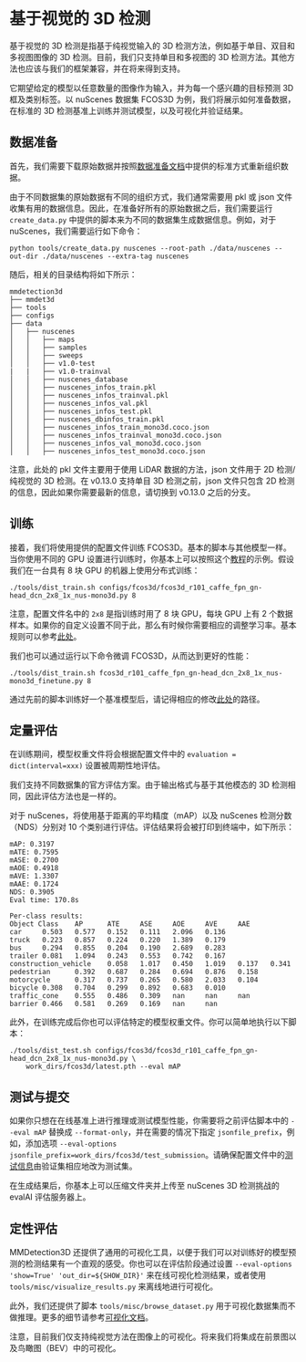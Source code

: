 # 基于视觉的 3D 检测

基于视觉的 3D 检测是指基于纯视觉输入的 3D 检测方法，例如基于单目、双目和多视图图像的 3D 检测。目前，我们只支持单目和多视图的 3D 检测方法。其他方法也应该与我们的框架兼容，并在将来得到支持。

它期望给定的模型以任意数量的图像作为输入，并为每一个感兴趣的目标预测 3D 框及类别标签。以 nuScenes 数据集 FCOS3D 为例，我们将展示如何准备数据，在标准的 3D 检测基准上训练并测试模型，以及可视化并验证结果。

## 数据准备

首先，我们需要下载原始数据并按照[数据准备文档](https://mmdetection3d.readthedocs.io/zh_CN/latest/data_preparation.html)中提供的标准方式重新组织数据。

由于不同数据集的原始数据有不同的组织方式，我们通常需要用 pkl 或 json 文件收集有用的数据信息。因此，在准备好所有的原始数据之后，我们需要运行 `create_data.py` 中提供的脚本来为不同的数据集生成数据信息。例如，对于 nuScenes，我们需要运行如下命令：

```
python tools/create_data.py nuscenes --root-path ./data/nuscenes --out-dir ./data/nuscenes --extra-tag nuscenes
```

随后，相关的目录结构将如下所示：

```
mmdetection3d
├── mmdet3d
├── tools
├── configs
├── data
│   ├── nuscenes
│   │   ├── maps
│   │   ├── samples
│   │   ├── sweeps
│   │   ├── v1.0-test
|   |   ├── v1.0-trainval
│   │   ├── nuscenes_database
│   │   ├── nuscenes_infos_train.pkl
│   │   ├── nuscenes_infos_trainval.pkl
│   │   ├── nuscenes_infos_val.pkl
│   │   ├── nuscenes_infos_test.pkl
│   │   ├── nuscenes_dbinfos_train.pkl
│   │   ├── nuscenes_infos_train_mono3d.coco.json
│   │   ├── nuscenes_infos_trainval_mono3d.coco.json
│   │   ├── nuscenes_infos_val_mono3d.coco.json
│   │   ├── nuscenes_infos_test_mono3d.coco.json
```

注意，此处的 pkl 文件主要用于使用 LiDAR 数据的方法，json 文件用于 2D 检测/纯视觉的 3D 检测。在 v0.13.0 支持单目 3D 检测之前，json 文件只包含 2D 检测的信息，因此如果你需要最新的信息，请切换到 v0.13.0 之后的分支。

## 训练

接着，我们将使用提供的配置文件训练 FCOS3D。基本的脚本与其他模型一样。当你使用不同的 GPU 设置进行训练时，你基本上可以按照这个[教程](https://mmdetection3d.readthedocs.io/zh_CN/latest/1_exist_data_model.html#inference-with-existing-models)的示例。假设我们在一台具有 8 块 GPU 的机器上使用分布式训练：

```
./tools/dist_train.sh configs/fcos3d/fcos3d_r101_caffe_fpn_gn-head_dcn_2x8_1x_nus-mono3d.py 8
```

注意，配置文件名中的 `2x8` 是指训练时用了 8 块 GPU，每块 GPU 上有 2 个数据样本。如果你的自定义设置不同于此，那么有时候你需要相应的调整学习率。基本规则可以参考[此处](https://arxiv.org/abs/1706.02677)。

我们也可以通过运行以下命令微调 FCOS3D，从而达到更好的性能：

```
./tools/dist_train.sh fcos3d_r101_caffe_fpn_gn-head_dcn_2x8_1x_nus-mono3d_finetune.py 8
```

通过先前的脚本训练好一个基准模型后，请记得相应的修改[此处](https://github.com/open-mmlab/mmdetection3d/blob/master/configs/fcos3d/fcos3d_r101_caffe_fpn_gn-head_dcn_2x8_1x_nus-mono3d_finetune.py#L8)的路径。

## 定量评估

在训练期间，模型权重文件将会根据配置文件中的 `evaluation = dict(interval=xxx)` 设置被周期性地评估。

我们支持不同数据集的官方评估方案。由于输出格式与基于其他模态的 3D 检测相同，因此评估方法也是一样的。

对于 nuScenes，将使用基于距离的平均精度（mAP）以及 nuScenes 检测分数（NDS）分别对 10 个类别进行评估。评估结果将会被打印到终端中，如下所示：

```
mAP: 0.3197
mATE: 0.7595
mASE: 0.2700
mAOE: 0.4918
mAVE: 1.3307
mAAE: 0.1724
NDS: 0.3905
Eval time: 170.8s

Per-class results:
Object Class    AP      ATE     ASE     AOE     AVE     AAE
car     0.503   0.577   0.152   0.111   2.096   0.136
truck   0.223   0.857   0.224   0.220   1.389   0.179
bus     0.294   0.855   0.204   0.190   2.689   0.283
trailer 0.081   1.094   0.243   0.553   0.742   0.167
construction_vehicle    0.058   1.017   0.450   1.019   0.137   0.341
pedestrian      0.392   0.687   0.284   0.694   0.876   0.158
motorcycle      0.317   0.737   0.265   0.580   2.033   0.104
bicycle 0.308   0.704   0.299   0.892   0.683   0.010
traffic_cone    0.555   0.486   0.309   nan     nan     nan
barrier 0.466   0.581   0.269   0.169   nan     nan
```

此外，在训练完成后你也可以评估特定的模型权重文件。你可以简单地执行以下脚本：

```
./tools/dist_test.sh configs/fcos3d/fcos3d_r101_caffe_fpn_gn-head_dcn_2x8_1x_nus-mono3d.py \
    work_dirs/fcos3d/latest.pth --eval mAP
```

## 测试与提交

如果你只想在在线基准上进行推理或测试模型性能，你需要将之前评估脚本中的 `--eval mAP` 替换成 `--format-only`，并在需要的情况下指定 `jsonfile_prefix`，例如，添加选项 `--eval-options jsonfile_prefix=work_dirs/fcos3d/test_submission`。请确保配置文件中的[测试信息](https://github.com/open-mmlab/mmdetection3d/blob/master/configs/_base_/datasets/nus-mono3d.py#L93)由验证集相应地改为测试集。

在生成结果后，你基本上可以压缩文件夹并上传至 nuScenes 3D 检测挑战的 evalAI 评估服务器上。

## 定性评估

MMDetection3D 还提供了通用的可视化工具，以便于我们可以对训练好的模型预测的检测结果有一个直观的感受。你也可以在评估阶段通过设置 `--eval-options 'show=True' 'out_dir=${SHOW_DIR}'` 来在线可视化检测结果，或者使用 `tools/misc/visualize_results.py` 来离线地进行可视化。

此外，我们还提供了脚本 `tools/misc/browse_dataset.py` 用于可视化数据集而不做推理。更多的细节请参考[可视化文档](https://mmdetection3d.readthedocs.io/zh_CN/latest/useful_tools.html#visualization)。

注意，目前我们仅支持纯视觉方法在图像上的可视化。将来我们将集成在前景图以及鸟瞰图（BEV）中的可视化。
